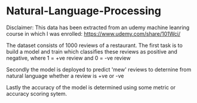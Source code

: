 # Natural-Language-Processing

Disclaimer: This data has been extracted from an udemy machine leanring course in which I was enrolled: https://www.udemy.com/share/101Wci/

The dataset consists of 1000 reviews of a restaurant. The first task is to build a model and train which classifies these reviews as positive and negative, where 1 = +ve review and  0 = -ve review

Secondly the model is deployed to predict 'mew' reviews to deternine from natural language whether a review is +ve or -ve 

Lastly the accuracy of the model is determined using some metric or accuracy scoring sytem.
